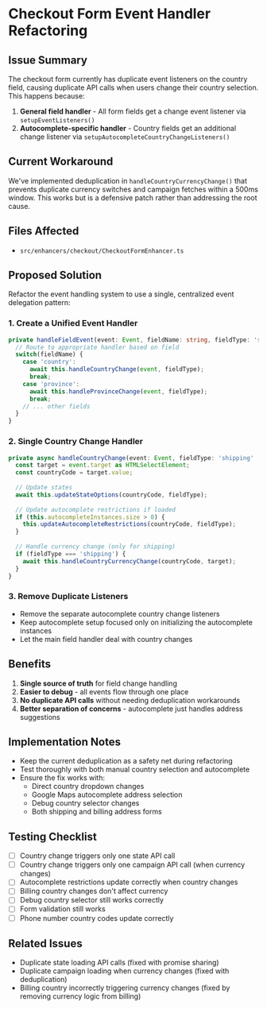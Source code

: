 # Checkout Form Event Handler Refactoring

## Issue Summary
The checkout form currently has duplicate event listeners on the country field, causing duplicate API calls when users change their country selection. This happens because:

1. **General field handler** - All form fields get a change event listener via `setupEventListeners()` 
2. **Autocomplete-specific handler** - Country fields get an additional change listener via `setupAutocompleteCountryChangeListeners()`

## Current Workaround
We've implemented deduplication in `handleCountryCurrencyChange()` that prevents duplicate currency switches and campaign fetches within a 500ms window. This works but is a defensive patch rather than addressing the root cause.

## Files Affected
- `src/enhancers/checkout/CheckoutFormEnhancer.ts`

## Proposed Solution
Refactor the event handling system to use a single, centralized event delegation pattern:

### 1. Create a Unified Event Handler
```typescript
private handleFieldEvent(event: Event, fieldName: string, fieldType: 'shipping' | 'billing') {
  // Route to appropriate handler based on field
  switch(fieldName) {
    case 'country':
      await this.handleCountryChange(event, fieldType);
      break;
    case 'province':
      await this.handleProvinceChange(event, fieldType);
      break;
    // ... other fields
  }
}
```

### 2. Single Country Change Handler
```typescript
private async handleCountryChange(event: Event, fieldType: 'shipping' | 'billing') {
  const target = event.target as HTMLSelectElement;
  const countryCode = target.value;
  
  // Update states
  await this.updateStateOptions(countryCode, fieldType);
  
  // Update autocomplete restrictions if loaded
  if (this.autocompleteInstances.size > 0) {
    this.updateAutocompleteRestrictions(countryCode, fieldType);
  }
  
  // Handle currency change (only for shipping)
  if (fieldType === 'shipping') {
    await this.handleCountryCurrencyChange(countryCode, target);
  }
}
```

### 3. Remove Duplicate Listeners
- Remove the separate autocomplete country change listeners
- Keep autocomplete setup focused only on initializing the autocomplete instances
- Let the main field handler deal with country changes

## Benefits
1. **Single source of truth** for field change handling
2. **Easier to debug** - all events flow through one place
3. **No duplicate API calls** without needing deduplication workarounds
4. **Better separation of concerns** - autocomplete just handles address suggestions

## Implementation Notes
- Keep the current deduplication as a safety net during refactoring
- Test thoroughly with both manual country selection and autocomplete
- Ensure the fix works with:
  - Direct country dropdown changes
  - Google Maps autocomplete address selection
  - Debug country selector changes
  - Both shipping and billing address forms

## Testing Checklist
- [ ] Country change triggers only one state API call
- [ ] Country change triggers only one campaign API call (when currency changes)
- [ ] Autocomplete restrictions update correctly when country changes
- [ ] Billing country changes don't affect currency
- [ ] Debug country selector still works correctly
- [ ] Form validation still works
- [ ] Phone number country codes update correctly

## Related Issues
- Duplicate state loading API calls (fixed with promise sharing)
- Duplicate campaign loading when currency changes (fixed with deduplication)
- Billing country incorrectly triggering currency changes (fixed by removing currency logic from billing)